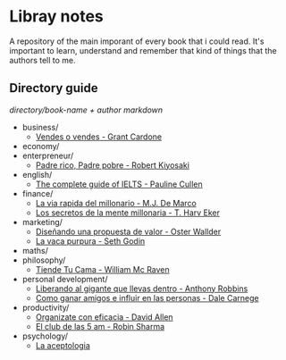 # Libray notes

A repository of the main imporant of every book that i could read. It's important to learn, understand and remember that kind of things that the authors tell to me.

## Directory guide

_directory/book-name + author markdown_

- business/
  - [Vendes o vendes - Grant Cardone](business/vendes-o-vendes.md)
- economy/
- enterpreneur/
  - [Padre rico, Padre pobre - Robert Kiyosaki](enterpreneur/padre-rico-padre-pobre.md)
- english/
  - [The complete guide of IELTS - Pauline Cullen](english/the-complete-guide-of-ielts.md)
- finance/
  - [La via rapida del millonario - M.J. De Marco](finance/la-via-rapida-del-millonario.md)
  - [Los secretos de la mente millonaria - T. Harv Eker](finance/los-secretos-de-la-mente-millonaria.md)
- marketing/
  - [Diseñando una propuesta de valor - Oster Wallder](marketing/diseñando-una-propuesta-de-valor.md)
  - [La vaca purpura - Seth Godin](marketing/la-vaca-purpura.md)
- maths/
- philosophy/
  - [Tiende Tu Cama - William Mc Raven](philosophy/tiende-tu-cama.md)
- personal development/
  - [Liberando al gigante que llevas dentro - Anthony Robbins](personal-development/liberando-al-giante-que-llevas-dentro.md)
  - [Como ganar amigos e influir en las personas - Dale Carnege](personal-development/como-ganar-amigos-e-influir-en-las-personas.md)
- productivity/
  - [Organizate con eficacia - David Allen](productivity/organizate-con-eficacia.md)
  - [El club de las 5 am - Robin Sharma](productivity/el-club-de-las-5-am.md)
- psychology/
  - [La aceptologia](psychology/la-aceptologia.md)

